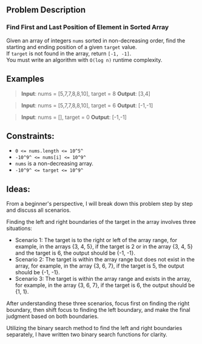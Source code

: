 ## Problem Description

### Find First and Last Position of Element in Sorted Array

Given an array of integers `nums` sorted in non-decreasing order, find the starting and ending position of a given `target` value.  
If `target` is not found in the array, return `[-1, -1]`.  
You must write an algorithm with `O(log n)` runtime complexity.  


## Examples

>**Input**: nums = [5,7,7,8,8,10], target = 8
>**Output**: [3,4]

>**Input**: nums = [5,7,7,8,8,10], target = 6
>**Output**: [-1,-1]

>**Input**: nums = [], target = 0
>**Output**: [-1,-1]


## Constraints:

- `0 <= nums.length <= 10^5^`
- `-10^9^ <= nums[i] <= 10^9^`
- `nums` is a non-decreasing array.
- `-10^9^ <= target <= 10^9^`

## Ideas:
From a beginner's perspective, I will break down this problem step by step and discuss all scenarios.  

Finding the left and right boundaries of the target in the array involves three situations:  

- Scenario 1: The target is to the right or left of the array range, for example, in the arrays {3, 4, 5}, if the target is 2 or in the array {3, 4, 5} and the target is 6, the output should be {-1, -1}.  
- Scenario 2: The target is within the array range but does not exist in the array, for example, in the array {3, 6, 7}, if the target is 5, the output should be {-1, -1}.  
- Scenario 3: The target is within the array range and exists in the array, for example, in the array {3, 6, 7}, if the target is 6, the output should be {1, 1}.  

After understanding these three scenarios, focus first on finding the right boundary, then shift focus to finding the left boundary, and make the final judgment based on both boundaries.

Utilizing the binary search method to find the left and right boundaries separately, I have written two binary search functions for clarity.
